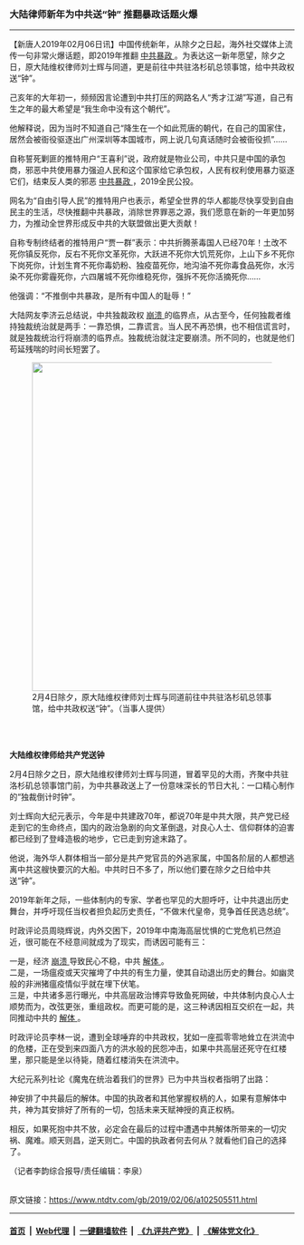 ### 大陆律师新年为中共送“钟” 推翻暴政话题火爆
------------------------

<div class="post_content">
 <p>
  【新唐人2019年02月06日讯】中国传统新年，从除夕之日起，海外社交媒体上流传一句非常火爆话题，即2019年推翻
  <a href="https://www.ntdtv.com/gb/中共暴政.htm">
   中共暴政
  </a>
  。为表达这一新年愿望，除夕之日，原大陆维权律师刘士辉与同道，更是前往中共驻洛杉矶总领事馆，给中共政权送“钟”。
 </p>
 <p>
  己亥年的大年初一，频频因言论遭到中共打压的网路名人“秀才江湖”写道，自己有生之年的最大希望是“我生命中没有这个朝代”。
 </p>
 <p>
  他解释说，因为当时不知道自己“降生在一个如此荒唐的朝代，在自己的国家住，居然会被衙役驱逐出广州深圳等本国城市，网上说几句真话随时会被衙役抓”……
 </p>
 <p>
  自称誓死剿匪的推特用户“王喜利”说，政府就是物业公司，中共只是中国的承包商，邪恶中共使用暴力强迫人民和这个国家给它承包权，人民有权利使用暴力驱逐它们，结束反人类的邪恶
  <a href="https://www.ntdtv.com/gb/中共暴政.htm">
   中共暴政
  </a>
  ，2019全民公投。
 </p>
 <p>
  网名为“自由引导人民”的推特用户也表示，希望全世界的华人都能尽快享受到自由民主的生活，尽快推翻中共暴政，消除世界罪恶之源，我们愿意在新的一年更加努力，为推动全世界形成反中共的大联盟做出更大贡献！
 </p>
 <p>
  自称专制终结者的推特用户“贾一群”表示：中共折腾荼毒国人已经70年！土改不死你镇反死你，反右不死你文革死你，大跃进不死你大饥荒死你，上山下乡不死你下岗死你，计划生育不死你毒奶粉、独疫苗死你，地沟油不死你毒食品死你，水污染不死你雾霾死你，六四屠城不死你维稳死你，强拆不死你活摘死你……
 </p>
 <p>
  他强调：“不推倒中共暴政，是所有中国人的耻辱！”
 </p>
 <p>
  大陆网友李济云总结说，中共独裁政权
  <a href="https://www.ntdtv.com/gb/崩溃.htm">
   崩溃
  </a>
  的临界点，从古至今，任何独裁者维持独裁统治就是两手：一靠恐惧，二靠谎言。当人民不再恐惧，也不相信谎言时，就是独裁统治行将崩溃的临界点。独裁统治就注定要崩溃。所不同的，也就是他们苟延残喘的时间长短罢了。
 </p>
 <figure class="wp-caption alignnone" id="attachment_102505517" style="max-width: 516px">
  <a href="https://www.ntdtv.com/assets/uploads/2019/02/7785529d3bb5cc5b5d5df21e22e04bf2.jpg">
   <img alt="" class="size-full wp-image-102505517" height="580" src="https://www.ntdtv.com/assets/uploads/2019/02/7785529d3bb5cc5b5d5df21e22e04bf2.jpg" width="516"/>
  </a>
  <br/><figcaption class="wp-caption-text">
   2月4日除夕，原大陆维权律师刘士辉与同道前往中共驻洛杉矶总领事馆，给中共政权送“钟”。（当事人提供）
  </figcaption><br/>
 </figure><br/>
 <p>
  <strong>
   大陆维权律师给共产党送钟
  </strong>
 </p>
 <p>
  2月4日除夕之日，原大陆维权律师刘士辉与同道，冒着罕见的大雨，齐聚中共驻洛杉矶总领事馆门前，为中共暴政送上了一份意味深长的节日大礼：一口精心制作的“独裁倒计时钟”。
 </p>
 <p>
  刘士辉向大纪元表示，今年是中共建政70年，都说70年是中共大限，共产党已经走到它的生命终点，国内的政治急剧的向文革倒退，对良心人士、信仰群体的迫害都已经到了登峰造极的地步，它已走到穷途末路了。
 </p>
 <p>
  他说，海外华人群体相当一部分是共产党官员的外逃家属，中国各阶层的人都想逃离中共这艘快要沉的大船。中共时日不多了，所以他们要在除夕之日给中共送“钟”。
 </p>
 <p>
  2019年新年之际，一些体制内的专家、学者也罕见的大胆呼吁，让中共退出历史舞台，并呼吁现任当权者担负起历史责任，“不做末代皇帝，竞争首任民选总统”。
 </p>
 <p>
  时政评论员周晓辉说，内外交困下，2019年中南海高层忧惧的亡党危机已然迫近，很可能在不经意间就成为了现实，而诱因可能有三：
 </p>
 <p>
  一是，经济
  <a href="https://www.ntdtv.com/gb/崩溃.htm">
   崩溃
  </a>
  导致民心不稳，中共
  <a href="https://www.ntdtv.com/gb/解体.htm">
   解体
  </a>
  。
  <br>
   二是，一场瘟疫或天灾摧垮了中共的有生力量，使其自动退出历史的舞台。如幽灵般的非洲猪瘟疫情似乎就在埋下伏笔。
   <br/>
   三是，中共诸多恶行曝光，中共高层政治博弈导致鱼死网破，中共体制内良心人士顺势而为，改弦更张，重组政权。而更可能的是，这三种诱因相互交织在一起，共同推动中共的
   <a href="https://www.ntdtv.com/gb/解体.htm">
    解体
   </a>
   。
  </br>
 </p>
 <p>
  时政评论员李林一说，遭到全球唾弃的中共政权，犹如一座孤零零地耸立在洪流中的危楼，正在受到来四面八方的洪水般的民怨冲击，如果中共高层还死守在红楼里，那只能是坐以待毙，随着红楼消失在洪流中。
 </p>
 <p>
  大纪元系列社论《魔鬼在统治着我们的世界》已为中共当权者指明了出路：
 </p>
 <p>
  神安排了中共最后的解体。中国的执政者和其他掌握权柄的人，如果有意解体中共，神为其安排好了所有的一切，包括未来天赋神授的真正权柄。
 </p>
 <p>
  相反，如果死抱中共不放，必定会在最后的过程中遭遇中共解体所带来的一切灾祸、魔难。顺天则昌，逆天则亡。中国的执政者何去何从？就看他们自己的选择了。
 </p>
 <p>
  （记者李韵综合报导/责任编辑：李泉）
 </p>
 <div class="single_ad">
 </div>
</div>

<br/>原文链接：https://www.ntdtv.com/gb/2019/02/06/a102505511.html


------------------------
#### [首页](https://github.com/gfw-breaker/banned-news/blob/master/README.md) &nbsp;|&nbsp; [Web代理](https://github.com/labour-camp/helloworld) &nbsp;|&nbsp; [一键翻墙软件](https://github.com/gfw-breaker/nogfw/blob/master/README.md) &nbsp;|&nbsp; [《九评共产党》](https://github.com/gfw-breaker/9ping.md/blob/master/README.md#九评之一评共产党是什么) &nbsp;|&nbsp; [《解体党文化》](https://github.com/gfw-breaker/jtdwh.md/blob/master/README.md#绪论)

